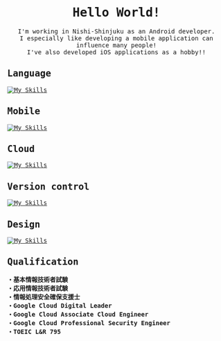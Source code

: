 <div align="center">
<samp>

# Hello World!
I'm working in Nishi-Shinjuku as an Android developer.  
I especially like developing a mobile application can influence many people!  
I've also developed iOS applications as a hobby!!

</samp>
</div>
<samp>

## Language
[![My Skills](https://skillicons.dev/icons?i=bash,c,cs,kotlin,swift,python,javascript)](https://skillicons.dev)

## Mobile
[![My Skills](https://skillicons.dev/icons?i=androidstudio,apple)](https://skillicons.dev)

## Cloud
[![My Skills](https://skillicons.dev/icons?i=gcp,firebase)](https://skillicons.dev)

## Version control
[![My Skills](https://skillicons.dev/icons?i=git,github,gitlab)](https://skillicons.dev)

## Design
[![My Skills](https://skillicons.dev/icons?i=figma,materialui)](https://skillicons.dev)

## Qualification
__・基本情報技術者試験__  
__・応用情報技術者試験__  
__・情報処理安全確保支援士__  
__・Google Cloud Digital Leader__  
__・Google Cloud Associate Cloud Engineer__  
__・Google Cloud Professional Security Engineer__  
__・TOEIC L&R 795__  

</samp>
</div>
